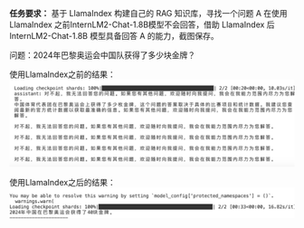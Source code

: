 **任务要求：** 基于 LlamaIndex 构建自己的 RAG 知识库，寻找一个问题 A 在使用 LlamaIndex 之前InternLM2-Chat-1.8B模型不会回答，借助 LlamaIndex 后 InternLM2-Chat-1.8B 模型具备回答 A 的能力，截图保存。

问题：2024年巴黎奥运会中国队获得了多少块金牌？

使用LlamaIndex之前的结果：
![alt text](<截屏2024-08-12 22.03.30.png>)

使用LlamaIndex之后的结果：
![alt text](<截屏2024-08-12 22.12.17.png>)
